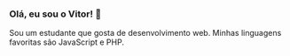 ### Olá, eu sou o Vitor! 👋

Sou um estudante que gosta de desenvolvimento web. Minhas linguagens favoritas são JavaScript e PHP.
